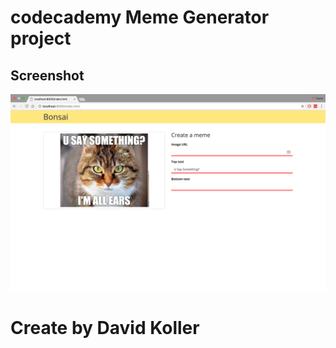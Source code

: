 codecademy Meme Generator project
=================================


## Screenshot
[![IMAGE ALT TEXT HERE](https://github.com/kolldavi/Web-Development/blob/master/memeGenerator/ScreenShotMemeGenerator.png?raw=true)](https://kolldavi.github.io/Web-Development/memeGenerator/index.html)


Create by David Koller
=======================
